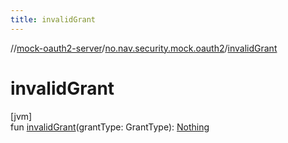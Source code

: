 ```yaml
---
title: invalidGrant
---
```

//[mock-oauth2-server](../../index.html)/[no.nav.security.mock.oauth2](index.html)/[invalidGrant](invalid-grant.html)



# invalidGrant



[jvm]\
fun [invalidGrant](invalid-grant.html)(grantType: GrantType): [Nothing](https://kotlinlang.org/api/latest/jvm/stdlib/kotlin/-nothing/index.html)




